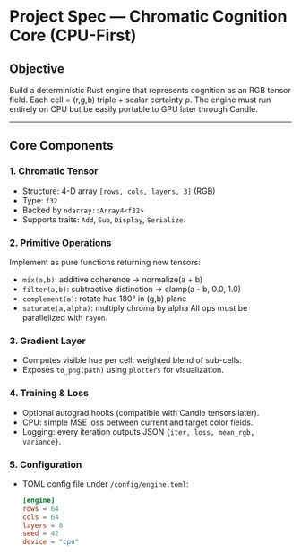 # Project Spec — Chromatic Cognition Core (CPU-First)

## Objective
Build a deterministic Rust engine that represents cognition as an RGB tensor field.
Each cell = (r,g,b) triple + scalar certainty ρ.
The engine must run entirely on CPU but be easily portable to GPU later through Candle.

---

## Core Components

### 1. Chromatic Tensor
- Structure: 4-D array `[rows, cols, layers, 3]` (RGB)
- Type: `f32`
- Backed by `ndarray::Array4<f32>`
- Supports traits: `Add`, `Sub`, `Display`, `Serialize`.

### 2. Primitive Operations
Implement as pure functions returning new tensors:
- `mix(a,b)`: additive coherence → normalize(a + b)
- `filter(a,b)`: subtractive distinction → clamp(a - b, 0.0, 1.0)
- `complement(a)`: rotate hue 180° in (g,b) plane
- `saturate(a,alpha)`: multiply chroma by alpha
All ops must be parallelized with `rayon`.

### 3. Gradient Layer
- Computes visible hue per cell: weighted blend of sub-cells.
- Exposes `to_png(path)` using `plotters` for visualization.

### 4. Training & Loss
- Optional autograd hooks (compatible with Candle tensors later).
- CPU: simple MSE loss between current and target color fields.
- Logging: every iteration outputs JSON `{iter, loss, mean_rgb, variance}`.

### 5. Configuration
- TOML config file under `/config/engine.toml`:
  ```toml
  [engine]
  rows = 64
  cols = 64
  layers = 8
  seed = 42
  device = "cpu"
